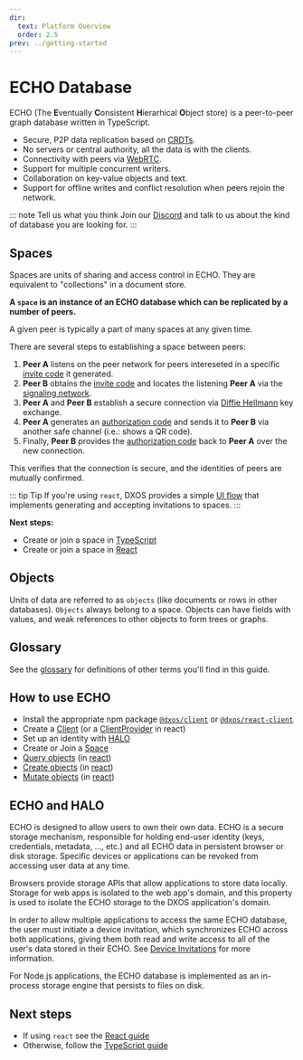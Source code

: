 ```yaml
---
dir:
  text: Platform Overview
  order: 2.5
prev: ../getting-started
---
```


# ECHO Database

ECHO (The **E**ventually **C**onsistent **H**ierarhical **O**bject store) is a peer-to-peer graph database written in TypeScript.

- Secure, P2P data replication based on [CRDTs](https://en.wikipedia.org/wiki/Conflict-free_replicated_data_type).
- No servers or central authority, all the data is with the clients.
- Connectivity with peers via [WebRTC](https://en.wikipedia.org/wiki/WebRTC).
- Support for multiple concurrent writers.
- Collaboration on key-value objects and text.
- Support for offline writes and conflict resolution when peers rejoin the network.

::: note Tell us what you think
Join our [Discord](https://discord.gg/KsDBXuUxvD) and talk to us about the kind of database you are looking for.
:::

## Spaces

Spaces are units of sharing and access control in ECHO. They are equivalent to "collections" in a document store.

**A `space` is an instance of an ECHO database which can be replicated by a number of peers.**

A given peer is typically a part of many spaces at any given time.

There are several steps to establishing a space between peers:

1.  <span class="peer-a">**Peer A**</span> listens on the peer network for peers intereseted in a specific [invite code](../glossary#invitation-code) it generated.
2.  <span class="peer-b">**Peer B**</span> obtains the [invite code](../glossary#invitation-code) and locates the listening <span class="peer-a">**Peer A**</span> via the [signaling network](../glossary#signaling-service).
3.  <span class="peer-a">**Peer A**</span> and <span class="peer-b">**Peer B**</span> establish a secure connection via [Diffie Hellmann](https://en.wikipedia.org/wiki/Diffie%E2%80%93Hellman_key_exchange) key exchange.
4.  <span class="peer-a">**Peer A**</span> generates an [authorization code](../glossary#authorization-code) and sends it to <span class="peer-b">**Peer B**</span> via another safe channel (i.e.: shows a QR code).
5.  Finally, <span class="peer-b">**Peer B**</span> provides the [authorization code](../glossary#authorization-code) back to <span class="peer-a">**Peer A**</span> over the new connection.

This verifies that the connection is secure, and the identities of peers are mutually confirmed.

::: tip Tip
If you're using `react`, DXOS provides a simple [UI flow](../react/spaces#joining-spaces) that implements generating and accepting invitations to spaces.
:::

**Next steps:**

- Create or join a space in [TypeScript](../typescript/spaces)
- Create or join a space in [React](../react/spaces)

## Objects

Units of data are referred to as `objects` (like documents or rows in other databases). `Objects` always belong to a space. Objects can have fields with values, and weak references to other objects to form trees or graphs.

## Glossary

See the [glossary](../glossary) for definitions of other terms you'll find in this guide.

## How to use ECHO

- Install the appropriate npm package [`@dxos/client`](../typescript) or [`@dxos/react-client`](../react)
- Create a [Client](../typescript#configuration) (or a [ClientProvider](../react#cofiguration) in react)
- Set up an identity with [HALO](./halo)
- Create or Join a [Space](#spaces)
- [Query objects](../typescript/queries) (in [react](../react/queries))
- [Create objects](../typescript/mutations#creating-objects) (in [react](../react/mutations))
- [Mutate objects](../typescript/mutations) (in [react](../react/mutations))

## ECHO and HALO

ECHO is designed to allow users to own their own data. ECHO is a secure storage mechanism, responsible for holding end-user identity (keys, credentials, metadata, ..., etc.) and all ECHO data in persistent browser or disk storage. Specific devices or applications can be revoked from accessing user data at any time.

Browsers provide storage APIs that allow applications to store data locally. Storage for web apps is isolated to the web app's domain, and this property is used to isolate the ECHO storage to the DXOS application's domain.

In order to allow multiple applications to access the same ECHO database, the user must initiate a device invitation, which synchronizes ECHO across both applications, giving them both read and write access to all of the user's data stored in their ECHO. See [Device Invitations](./halo#device-invitations) for more information.

For Node.js applications, the ECHO database is implemented as an in-process storage engine that persists to files on disk.

## Next steps

- If using `react` see the [React guide](../react/)
- Otherwise, follow the [TypeScript guide](../typescript/)
